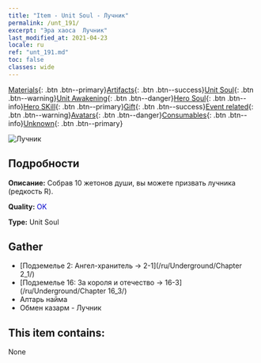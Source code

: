 ```yaml
---
title: "Item - Unit Soul - Лучник"
permalink: /unt_191/
excerpt: "Эра хаоса  Лучник"
last_modified_at: 2021-04-23
locale: ru
ref: "unt_191.md"
toc: false
classes: wide
---
```

 [Materials](/ItemsRU/){: .btn .btn--primary}[Artifacts](/ItemsRU/Artifacts/){: .btn .btn--success}[Unit Soul](/ItemsRU/UnitSoul/){: .btn .btn--warning}[Unit Awakening](/ItemsRU/UnitAwakening/){: .btn .btn--danger}[Hero Soul](/ItemsRU/HeroSoul/){: .btn .btn--info}[Hero SKill](/ItemsRU/HeroSkill/){: .btn .btn--primary}[Gift](/ItemsRU/Gift/){: .btn .btn--success}[Event related](/ItemsRU/Events/){: .btn .btn--warning}[Avatars](/ItemsRU/Avatars/){: .btn .btn--danger}[Consumables](/ItemsRU/Consumables/){: .btn .btn--info}[Unknown](/ItemsRU/Unknown/){: .btn .btn--primary}

 ![Лучник](/images/u/ti_nushou.jpg)

## Подробности
 **Описание:** Собрав 10 жетонов души, вы можете призвать лучника (редкость R).

 **Quality:** <span style="color: #0000CD">OK</span>

 **Type:** Unit Soul

## Gather

*    [Подземелье 2: Ангел-хранитель -> 2-1](/ru/Underground/Chapter 2_1/) 
*    [Подземелье 16: За короля и отечество -> 16-3](/ru/Underground/Chapter 16_3/) 
*    Алтарь найма 
*    Обмен казарм - Лучник 

## This item contains:

  None

